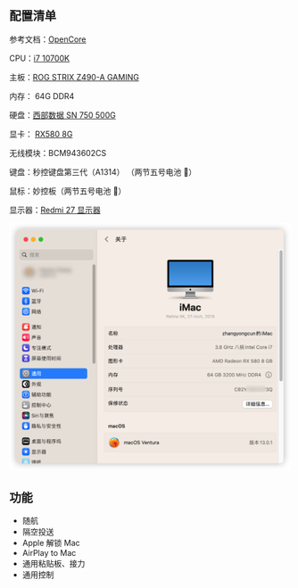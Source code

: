 ## 配置清单

参考文档：[OpenCore](https://dortania.github.io/OpenCore-Install-Guide/)

CPU：[i7 10700K](https://ark.intel.com/content/www/us/en/ark/products/199335/intel-core-i710700k-processor-16m-cache-up-to-5-10-ghz.html)

主板：[ROG STRIX Z490-A GAMING](https://rog.asus.com/tw/motherboards/rog-strix/rog-strix-z490-a-gaming-model/spec/)

内存： 64G DDR4 

硬盘：[西部数据 SN 750 500G](https://www.westerndigital.com/products/internal-drives/wd-black-sn750-nvme-ssd#WDS500G3XHC)

显卡：  [RX580 8G](https://www.gigabyte.com/tw/Graphics-Card/GV-RX580GAMING-8GD-rev-10-11-12#kf)

无线模块：BCM943602CS

键盘：秒控键盘第三代（A1314） （两节五号电池 🔋）

鼠标：妙控板（两节五号电池 🔋）

显示器：[Redmi 27 显示器](https://www.mi.com/redmi-mon27?product_id=1222200038)

![bigsur](img/macos.png)

## 功能

- 随航
- 隔空投送
- Apple 解锁 Mac
- AirPlay to Mac
- 通用粘贴板、接力
- 通用控制

